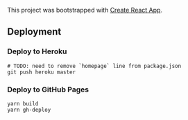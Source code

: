 This project was bootstrapped with [Create React App](https://github.com/facebook/create-react-app).

## Deployment

### Deploy to Heroku

```
# TODO: need to remove `homepage` line from package.json
git push heroku master
```

### Deploy to GitHub Pages

```
yarn build
yarn gh-deploy
```

